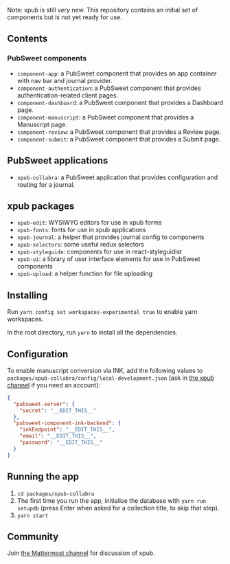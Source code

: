 Note: xpub is still _very_ new. This repository contains an initial set of components but is not yet ready for use.

## Contents

### PubSweet components

* `component-app`: a PubSweet component that provides an app container with nav bar and journal provider.
* `component-authentication`: a PubSweet component that provides authentication-related client pages.
* `component-dashboard`: a PubSweet component that provides a Dashboard page.
* `component-manuscript`: a PubSweet component that provides a Manuscript page.
* `component-review`: a PubSweet component that provides a Review page.
* `component-submit`: a PubSweet component that provides a Submit page.

## PubSweet applications

* `xpub-collabra`: a PubSweet application that provides configuration and routing for a journal.

## xpub packages

* `xpub-edit`: WYSIWYG editors for use in xpub forms
* `xpub-fonts`: fonts for use in xpub applications
* `xpub-journal`: a helper that provides journal config to components
* `xpub-selectors`: some useful redux selectors
* `xpub-styleguide`: components for use in react-styleguidist
* `xpub-ui`: a library of user interface elements for use in PubSweet components
* `xpub-upload`: a helper function for file uploading

## Installing

Run `yarn config set workspaces-experimental true` to enable yarn workspaces.

In the root directory, run `yarn` to install all the dependencies.

## Configuration

To enable manuscript conversion via INK, add the following values to `packages/xpub-collabra/config/local-development.json` (ask in [the xpub channel](https://mattermost.coko.foundation/coko/channels/xpub) if you need an account):

```json
{
  "pubsweet-server": {
    "secret": "__EDIT_THIS__"
  },
  "pubsweet-component-ink-backend": {
    "inkEndpoint": "__EDIT_THIS__",
    "email": "__EDIT_THIS__",
    "password": "__EDIT_THIS__"
  }
}
```

## Running the app

1. `cd packages/xpub-collabra`
1. The first time you run the app, initialise the database with `yarn run setupdb` (press Enter when asked for a collection title, to skip that step).
1. `yarn start`

## Community

Join [the Mattermost channel](https://mattermost.coko.foundation/coko/channels/xpub) for discussion of xpub.
